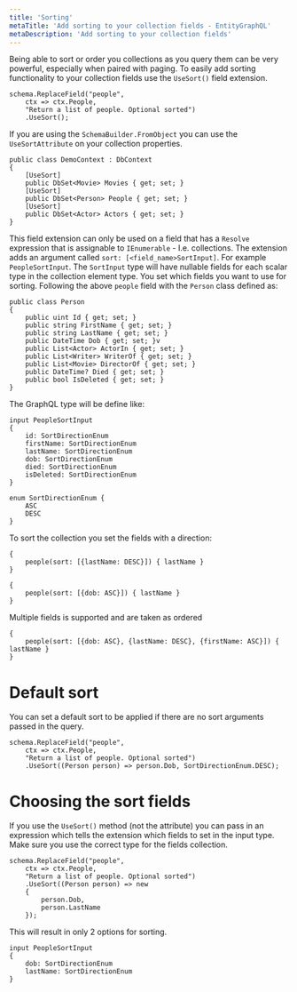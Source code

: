 ```yaml
---
title: 'Sorting'
metaTitle: 'Add sorting to your collection fields - EntityGraphQL'
metaDescription: 'Add sorting to your collection fields'
---
```


Being able to sort or order you collections as you query them can be very powerful, especially when paired with paging. To easily add sorting functionality to your collection fields use the `UseSort()` field extension.

```
schema.ReplaceField("people",
    ctx => ctx.People,
    "Return a list of people. Optional sorted")
    .UseSort();
```

If you are using the `SchemaBuilder.FromObject` you can use the `UseSortAttribute` on your collection properties.

```
public class DemoContext : DbContext
{
    [UseSort]
    public DbSet<Movie> Movies { get; set; }
    [UseSort]
    public DbSet<Person> People { get; set; }
    [UseSort]
    public DbSet<Actor> Actors { get; set; }
}
```

This field extension can only be used on a field that has a `Resolve` expression that is assignable to `IEnumerable` - I.e. collections. The extension adds an argument called `sort: [<field_name>SortInput]`. For example `PeopleSortInput`. The `SortInput` type will have nullable fields for each scalar type in the collection element type. You set which fields you want to use for sorting. Following the above `people` field with the `Person` class defined as:

```
public class Person
{
    public uint Id { get; set; }
    public string FirstName { get; set; }
    public string LastName { get; set; }
    public DateTime Dob { get; set; }v
    public List<Actor> ActorIn { get; set; }
    public List<Writer> WriterOf { get; set; }
    public List<Movie> DirectorOf { get; set; }
    public DateTime? Died { get; set; }
    public bool IsDeleted { get; set; }
}
```

The GraphQL type will be define like:

```
input PeopleSortInput
{
	id: SortDirectionEnum
	firstName: SortDirectionEnum
	lastName: SortDirectionEnum
	dob: SortDirectionEnum
	died: SortDirectionEnum
	isDeleted: SortDirectionEnum
}

enum SortDirectionEnum {
	ASC
	DESC
}
```

To sort the collection you set the fields with a direction:

```
{
    people(sort: [{lastName: DESC}]) { lastName }
}

{
    people(sort: [{dob: ASC}]) { lastName }
}
```

Multiple fields is supported and are taken as ordered

```
{
    people(sort: [{dob: ASC}, {lastName: DESC}, {firstName: ASC}]) { lastName }
}
```

# Default sort

You can set a default sort to be applied if there are no sort arguments passed in the query.

```
schema.ReplaceField("people",
    ctx => ctx.People,
    "Return a list of people. Optional sorted")
    .UseSort((Person person) => person.Dob, SortDirectionEnum.DESC);
```

# Choosing the sort fields

If you use the `UseSort()` method (not the attribute) you can pass in an expression which tells the extension which fields to set in the input type. Make sure you use the correct type for the fields collection.

```
schema.ReplaceField("people",
    ctx => ctx.People,
    "Return a list of people. Optional sorted")
    .UseSort((Person person) => new
    {
        person.Dob,
        person.LastName
    });
```

This will result in only 2 options for sorting.

```
input PeopleSortInput
{
	dob: SortDirectionEnum
	lastName: SortDirectionEnum
}
```
